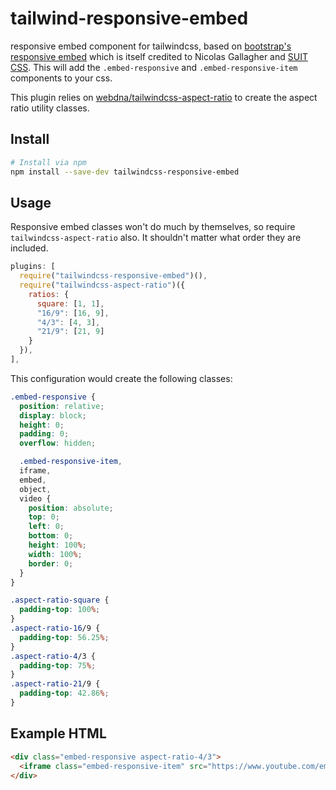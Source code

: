 # tailwind-responsive-embed

responsive embed component for tailwindcss, based on [bootstrap's responsive embed](https://getbootstrap.com/docs/4.1/utilities/embed/) which is itself credited to Nicolas Gallagher and [SUIT CSS](https://suitcss.github.io/). This will add the `.embed-responsive` and `.embed-responsive-item` components to your css.

This plugin relies on [webdna/tailwindcss-aspect-ratio](https://github.com/webdna/tailwindcss-aspect-ratio) to create the aspect ratio utility classes.

## Install

```bash
# Install via npm
npm install --save-dev tailwindcss-responsive-embed
```

## Usage

Responsive embed classes won't do much by themselves, so require `tailwindcss-aspect-ratio` also. It shouldn't matter what order they are included.

```js
plugins: [
  require("tailwindcss-responsive-embed")(),
  require("tailwindcss-aspect-ratio")({
    ratios: {
      square: [1, 1],
      "16/9": [16, 9],
      "4/3": [4, 3],
      "21/9": [21, 9]
    }
  }),
],
```

This configuration would create the following classes:

```css
.embed-responsive {
  position: relative;
  display: block;
  height: 0;
  padding: 0;
  overflow: hidden;

  .embed-responsive-item,
  iframe,
  embed,
  object,
  video {
    position: absolute;
    top: 0;
    left: 0;
    bottom: 0;
    height: 100%;
    width: 100%;
    border: 0;
  }
}

.aspect-ratio-square {
  padding-top: 100%;
}
.aspect-ratio-16/9 {
  padding-top: 56.25%;
}
.aspect-ratio-4/3 {
  padding-top: 75%;
}
.aspect-ratio-21/9 {
  padding-top: 42.86%;
}
```

## Example HTML

```html
<div class="embed-responsive aspect-ratio-4/3">
  <iframe class="embed-responsive-item" src="https://www.youtube.com/embed/J---aiyznGQ"></iframe>
</div>
```
